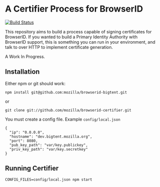# A Certifier Process for BrowserID

[![Build Status](https://secure.travis-ci.org/lloyd/browserid-keysigner.png)](http://travis-ci.org/lloyd/browserid-keysigner)

This repository aims to build a process capable of signing certificates for
BrowserID.  If you wanted to build a Primary Identity Authority with
BrowserID support, this is something you can run in your environment,
and talk to over HTTP to implement certificate generation.

A Work In Progress.

Installation
------------

Either npm or git should work:

    npm install git@github.com:mozilla/browserid-bigtent.git

or

    git clone git://github.com/mozilla/browserid-certifier.git

You must create a config file. Example ``config/local.json``

    {
      "ip": "0.0.0.0",
      "hostname": "dev.bigtent.mozilla.org",
      "port": 8080,
      "pub_key_path": "var/key.publickey",
      "priv_key_path": "var/key.secretkey"
    }

Running Certifier
-----------------

    CONFIG_FILES=config/local.json npm start